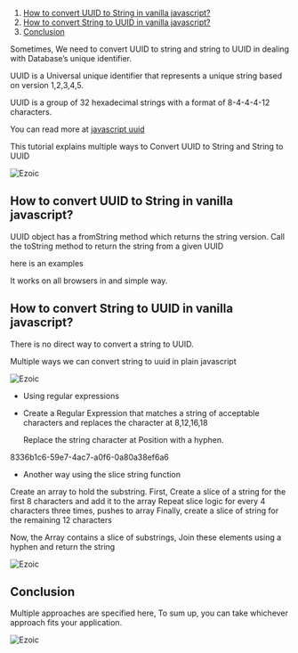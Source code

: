 1.  [How to convert UUID to String in vanilla javascript?](https://www.cloudhadoop.com/convert-uuid-string#how-to-convert-uuid-to-string-in-vanilla-javascript)
2.  [How to convert String to UUID in vanilla javascript?](https://www.cloudhadoop.com/convert-uuid-string#how-to-convert-string-to-uuid-in-vanilla-javascript)
3.  [Conclusion](https://www.cloudhadoop.com/convert-uuid-string#conclusion)

Sometimes, We need to convert UUID to string and string to UUID in dealing with Database’s unique identifier.

UUID is a Universal unique identifier that represents a unique string based on version 1,2,3,4,5.

UUID is a group of 32 hexadecimal strings with a format of 8-4-4-4-12 characters.

You can read more at [javascript uuid](https://www.cloudhadoop.com/javascript-uuid-tutorial)

This tutorial explains multiple ways to Convert UUID to String and String to UUID

![Ezoic](https://go.ezodn.com/utilcave_com/ezoicbwa.png "ezoic")

## How to convert UUID to String in vanilla javascript?

UUID object has a fromString method which returns the string version. Call the toString method to return the string from a given UUID

here is an examples

It works on all browsers in and simple way.

## How to convert String to UUID in vanilla javascript?

There is no direct way to convert a string to UUID.

Multiple ways we can convert string to uuid in plain javascript

![Ezoic](https://go.ezodn.com/utilcave_com/ezoicbwa.png "ezoic")

-   Using regular expressions
    
-   Create a Regular Expression that matches a string of acceptable characters and replaces the character at 8,12,16,18
    
    Replace the string character at Position with a hyphen.
    

8336b1c6-59e7-4ac7-a0f6-0a80a38ef6a6

-   Another way using the slice string function

Create an array to hold the substring. First, Create a slice of a string for the first 8 characters and add it to the array Repeat slice logic for every 4 characters three times, pushes to array Finally, create a slice of string for the remaining 12 characters

Now, the Array contains a slice of substrings, Join these elements using a hyphen and return the string

![Ezoic](https://go.ezodn.com/utilcave_com/ezoicbwa.png "ezoic")

## Conclusion

Multiple approaches are specified here, To sum up, you can take whichever approach fits your application.

![Ezoic](https://go.ezodn.com/utilcave_com/ezoicbwa.png "ezoic")